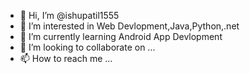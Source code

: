 - 👋 Hi, I’m @ishupatil1555
- 👀 I’m interested in Web Devlopment,Java,Python,.net
- 🌱 I’m currently learning Android App Devlopment
- 💞️ I’m looking to collaborate on ...
- 📫 How to reach me ...

<!---
ishupatil1555/ishupatil1555 is a ✨ special ✨ repository because its `README.md` (this file) appears on your GitHub profile.
You can click the Preview link to take a look at your changes.
--->
